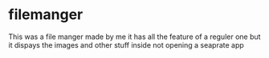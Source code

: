 # filemanger
This was a file manger made by me it has all the feature of a reguler one but it dispays the images and other stuff inside not opening a seaprate app 

